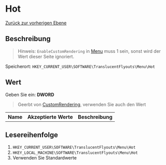# Hot
[Zurück zur vorherigen Ebene](../CONFIG.md)
## Beschreibung
> Hinweis:
> `EnableCustomRendering` in [Menu](../CONFIG.md) muss 1 sein, sonst wird der Wert dieser Seite ignoriert.

Speicherort: `HKEY_CURRENT_USER\SOFTWARE\TranslucentFlyouts\Menu\Hot`
## Wert
Geben Sie ein: <b>DWORD</b>
> Geerbt von [CustomRendering](..\CustomRendering\CONFIG.md), verwenden Sie auch den Wert
<table>
<tr>
<th>Name</th>
<th>Akzeptierte Werte</th>
<th>Beschreibung</th>
</tr>

</table>

## Lesereihenfolge
1. `HKEY_CURRENT_USER\SOFTWARE\TranslucentFlyouts\Menu\Hot`
2. `HKEY_LOCAL_MACHINE\SOFTWARE\TranslucentFlyouts\Menu\Hot`
3. Verwenden Sie Standardwerte